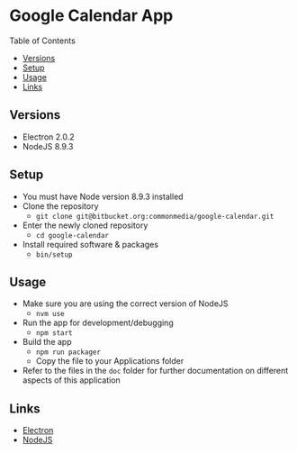 # Google Calendar App

Table of Contents

- [Versions](#versions)
- [Setup](#setup)
- [Usage](#usage)
- [Links](#links)

## Versions

- Electron 2.0.2
- NodeJS 8.9.3

## Setup

- You must have Node version 8.9.3 installed
- Clone the repository
    - `git clone git@bitbucket.org:commonmedia/google-calendar.git`
- Enter the newly cloned repository
    - `cd google-calendar`
- Install required software & packages
    - `bin/setup`

## Usage

- Make sure you are using the correct version of NodeJS
    - `nvm use`
- Run the app for development/debugging
    - `npm start`
- Build the app
    - `npm run packager`
    - Copy the file to your Applications folder
- Refer to the files in the `doc` folder for further documentation on different aspects of this application

## Links

- [Electron](https://electronjs.org)
- [NodeJS](https://nodejs.org)
